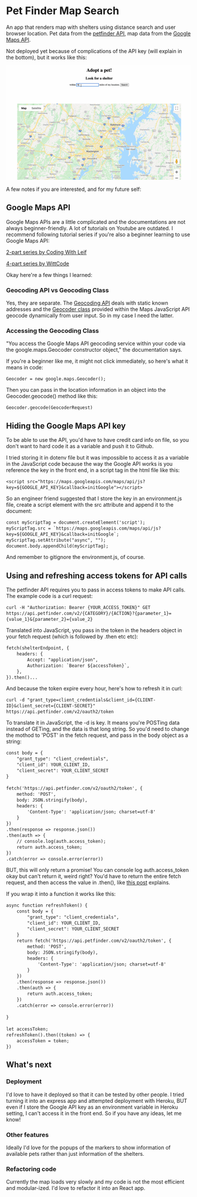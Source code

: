 # Pet Finder Map Search

An app that renders map with shelters using distance search and user browser location. Pet data from the [petfinder API](https://www.petfinder.com/developers/v2/docs/), map data from the [Google Maps API](https://developers.google.com/maps/documentation).

Not deployed yet because of complications of the API key (will explain in the bottom), but it works like this:

![alt text](img/pet_finder.gif)

A few notes if you are interested, and for my future self:

## Google Maps API
Google Maps APIs are a little complicated and the documentations are not always beginner-friendly. A lot of tutorials on Youtube are outdated. I recommend following tutorial series if you're also a beginner learning to use Google Maps API:

[2-part series by Coding With Leif](https://www.youtube.com/watch?v=C6VxJoR3754)

[4-part series by WittCode](https://www.youtube.com/watch?v=Ad7bS3g87ds&list=PLkqiWyX-_Lot4FvynFl9i0vY1PbS11mHR)

Okay here're a few things I learned:

### Geocoding API vs Geocoding Class
Yes, they are separate. The [Geocoding API](https://developers.google.com/maps/documentation/geocoding/start) deals with static known addresses and the [Geocoder class](https://developers.google.com/maps/documentation/javascript/geocoding) provided within the Maps JavaScript API geocode dynamically from user input. So in my case I need the latter.

### Accessing the Geocoding Class 
"You access the Google Maps API geocoding service within your code via the google.maps.Geocoder constructor object," the documentation says. 

If you're a beginner like me, it might not click immediately, so here's what it means in code:

    Geocoder = new google.maps.Geocoder();

Then you can pass in the location information in an object into the Geocoder.geocode() method like this:

    Geocoder.geocode(GeocoderRequest)

## Hiding the Google Maps API key
To be able to use the API, you'd have to have credit card info on file, so you don't want to hard code it as a variable and push it to Github. 

I tried storing it in dotenv file but it was impossible to access it as a variable in the JavaScript code because the way the Google API works is you reference the key in the front end, in a script tag in the html file like this:

    <script src="https://maps.googleapis.com/maps/api/js?key=${GOOGLE_API_KEY}&callback=initGoogle"></script>

So an engineer friend suggested that I store the key in an environment.js file, create a script element with the src attribute and append it to the document:

    const myScriptTag = document.createElement('script');
    myScriptTag.src = `https://maps.googleapis.com/maps/api/js?key=${GOOGLE_API_KEY}&callback=initGoogle`;
    myScriptTag.setAttribute("async", "");
    document.body.appendChild(myScriptTag);

And remember to gitignore the environment.js, of course.

## Using and refreshing access tokens for API calls
The petfinder API requires you to pass in access tokens to make API calls. The example code is a curl request:

    curl -H "Authorization: Bearer {YOUR_ACCESS_TOKEN}" GET https://api.petfinder.com/v2/{CATEGORY}/{ACTION}?{parameter_1}={value_1}&{parameter_2}={value_2}

Translated into JavaScript, you pass in the token in the headers object in your fetch request (which is followed by .then etc etc):

    fetch(shelterEndpoint, {
        headers: {
            Accept: "application/json",
            Authorization: `Bearer ${accessToken}`,
        },
    }).then()...

And because the token expire every hour, here's how to refresh it in curl:

    curl -d "grant_type=client_credentials&client_id={CLIENT-ID}&client_secret={CLIENT-SECRET}" https://api.petfinder.com/v2/oauth2/token

To translate it in JavaScript, the -d is key. It means you're POSTing data instead of GETing, and the data is that long string. So you'd need to change the mothod to 'POST' in the fetch request, and pass in the body object as a string:

    const body = {
        "grant_type": "client_credentials",
        "client_id": YOUR_CLIENT_ID,
        "client_secret": YOUR_CLIENT_SECRET
    }

    fetch('https://api.petfinder.com/v2/oauth2/token', {
        method: 'POST',
        body: JSON.stringify(body),
        headers: {
            'Content-Type': 'application/json; charset=utf-8'
        }
    })
    .then(response => response.json())
    .then(auth => {
        // console.log(auth.access_token);
        return auth.access_token;
    })
    .catch(error => console.error(error))

BUT, this will only return a promise! You can console log auth.access_token okay but can't return it, weird right? You'd have to return the entire fetch request, and then access the value in .then(), like [this post](https://stackoverflow.com/questions/47604040/how-to-get-data-returned-from-fetch-promise) explains.

If you wrap it into a function it works like this:

    async function refreshToken() {
        const body = {
            "grant_type": "client_credentials",
            "client_id": YOUR_CLIENT_ID,
            "client_secret": YOUR_CLIENT_SECRET
        }
        return fetch('https://api.petfinder.com/v2/oauth2/token', {
            method: 'POST',
            body: JSON.stringify(body),
            headers: {
                'Content-Type': 'application/json; charset=utf-8'
            }
        })
        .then(response => response.json())
        .then(auth => {
            return auth.access_token;
        })
        .catch(error => console.error(error))

    }

    let accessToken;
    refreshToken().then((token) => {
        accessToken = token;
    }) 

## What's next

### Deployment

I'd love to have it deployed so that it can be tested by other people. I tried turning it into an express app and attempted deployment with Heroku, BUT even if I store the Google API key as an environment variable in Heroku setting, I can't access it in the front end. So if you have any ideas, let me know!

### Other features

Ideally I'd love for the popups of the markers to show information of available pets rather than just information of the shelters. 

### Refactoring code

Currently the map loads very slowly and my code is not the most efficient and modular-ized. I'd love to refactor it into an React app.




